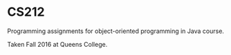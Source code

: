 # CS212
Programming assignments for object-oriented programming in Java course.

Taken Fall 2016 at Queens College.
